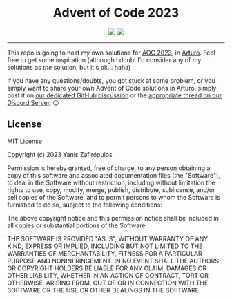 <h1 align="center">Advent of Code 2023</h1>
<p align="center">
  <img src="https://img.shields.io/github/license/arturo-lang/grafito?style=for-the-badge">
  <img src="https://img.shields.io/badge/language-Arturo-orange.svg?style=for-the-badge">
</p>

---

This repo is going to host my own solutions for [AOC 2023](https://adventofcode.com/), in [Arturo](https://arturo-lang.io/). Feel free to get some inspiration (although I doubt I'd consider any of my solutions as *the* solution, but it's ok... haha)

If you have any questions/doubts, you got stuck at some problem, or you simply want to share your own Advent of Code solutions in Arturo, simply post it on [our dedicated GitHub discussion](https://github.com/arturo-lang/arturo/discussions/1297) or the [appropriate thread on our Discord Server](https://discord.com/channels/765519132186640445/1171429149353726062). 😉

## License

MIT License

Copyright (c) 2023 Yanis Zafirópulos

Permission is hereby granted, free of charge, to any person obtaining a copy
of this software and associated documentation files (the "Software"), to deal
in the Software without restriction, including without limitation the rights
to use, copy, modify, merge, publish, distribute, sublicense, and/or sell
copies of the Software, and to permit persons to whom the Software is
furnished to do so, subject to the following conditions:

The above copyright notice and this permission notice shall be included in all
copies or substantial portions of the Software.

THE SOFTWARE IS PROVIDED "AS IS", WITHOUT WARRANTY OF ANY KIND, EXPRESS OR
IMPLIED, INCLUDING BUT NOT LIMITED TO THE WARRANTIES OF MERCHANTABILITY,
FITNESS FOR A PARTICULAR PURPOSE AND NONINFRINGEMENT. IN NO EVENT SHALL THE
AUTHORS OR COPYRIGHT HOLDERS BE LIABLE FOR ANY CLAIM, DAMAGES OR OTHER
LIABILITY, WHETHER IN AN ACTION OF CONTRACT, TORT OR OTHERWISE, ARISING FROM,
OUT OF OR IN CONNECTION WITH THE SOFTWARE OR THE USE OR OTHER DEALINGS IN THE
SOFTWARE.
